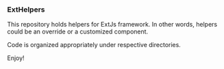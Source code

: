 ### ExtHelpers

This repository holds helpers for ExtJs framework. In other words, helpers could be an override or a customized component. 

Code is organized appropriately under respective directories.

Enjoy!
